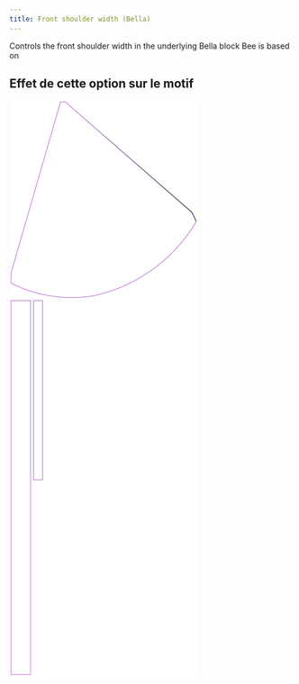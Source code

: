 ```yaml
---
title: Front shoulder width (Bella)
---
```


Controls the front shoulder width in the underlying Bella block Bee is based on


## Effet de cette option sur le motif
![Cette image montre l'effet de cette option en superposant plusieurs variantes qui ont une valeur différente pour cette option](bee_frontshoulderwidth_sample.svg "Effet de cette option sur le motif")